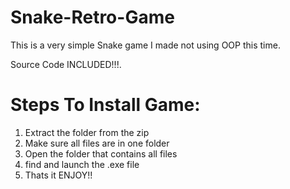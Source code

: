 # Snake-Retro-Game
This is a very simple Snake game I made not using OOP this time.

Source Code INCLUDED!!!.

# Steps To Install Game:
1. Extract the folder from the zip
2. Make sure all files are in one folder
3. Open the folder that contains all files 
4. find and launch the .exe file
5. Thats it ENJOY!!
